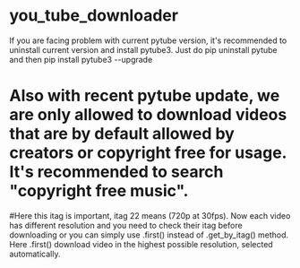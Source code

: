 # you_tube_downloader
If you are facing problem with current pytube version, it's recommended to uninstall current version and install pytube3. Just do pip uninstall pytube and then pip install pytube3 --upgrade
# Also with recent pytube update, we are only allowed to download videos that are by default allowed by creators or copyright free for usage. It's recommended to search "copyright free music".

#Here this itag is important, itag 22 means (720p at 30fps). Now each video has different resolution and you need to check their itag before downloading or you can simply use .first() instead of .get_by_itag() method. Here .first() download video in the highest possible resolution, selected automatically.
